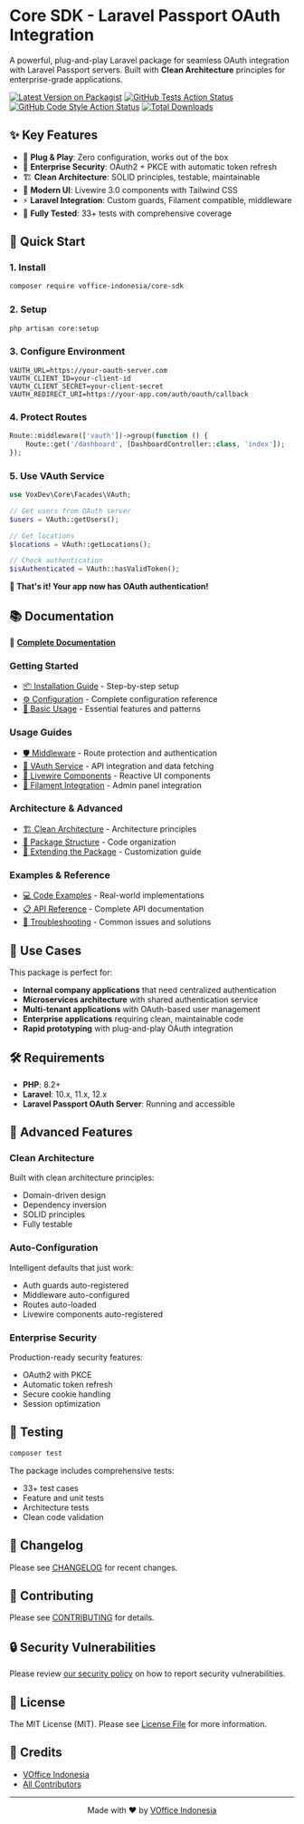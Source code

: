 # Core SDK - Laravel Passport OAuth Integration

A powerful, plug-and-play Laravel package for seamless OAuth integration with Laravel Passport servers. Built with **Clean Architecture** principles for enterprise-grade applications.

[![Latest Version on Packagist](https://img.shields.io/packagist/v/voffice-indonesia/core-sdk.svg?style=flat-square)](https://packagist.org/packages/voffice-indonesia/core-sdk)
[![GitHub Tests Action Status](https://img.shields.io/github/actions/workflow/status/voffice-indonesia/core-sdk/run-tests.yml?branch=main&label=tests&style=flat-square)](https://github.com/voffice-indonesia/core-sdk/actions?query=workflow%3Arun-tests+branch%3Amain)
[![GitHub Code Style Action Status](https://img.shields.io/github/actions/workflow/status/voffice-indonesia/core-sdk/fix-php-code-style-issues.yml?branch=main&label=code%20style&style=flat-square)](https://github.com/voffice-indonesia/core-sdk/actions?query=workflow%3A"Fix+PHP+code+style+issues"+branch%3Amain)
[![Total Downloads](https://img.shields.io/packagist/dt/voffice-indonesia/core-sdk.svg?style=flat-square)](https://packagist.org/packages/voffice-indonesia/core-sdk)

## ✨ Key Features

- 🚀 **Plug & Play**: Zero configuration, works out of the box
- 🔐 **Enterprise Security**: OAuth2 + PKCE with automatic token refresh
- 🏗️ **Clean Architecture**: SOLID principles, testable, maintainable
- 🎨 **Modern UI**: Livewire 3.0 components with Tailwind CSS
- ⚡ **Laravel Integration**: Custom guards, Filament compatible, middleware
- 🧪 **Fully Tested**: 33+ tests with comprehensive coverage

## 🚀 Quick Start

### 1. Install

```bash
composer require voffice-indonesia/core-sdk
```

### 2. Setup

```bash
php artisan core:setup
```

### 3. Configure Environment

```env
VAUTH_URL=https://your-oauth-server.com
VAUTH_CLIENT_ID=your-client-id
VAUTH_CLIENT_SECRET=your-client-secret
VAUTH_REDIRECT_URI=https://your-app.com/auth/oauth/callback
```

### 4. Protect Routes

```php
Route::middleware(['vauth'])->group(function () {
    Route::get('/dashboard', [DashboardController::class, 'index']);
});
```

### 5. Use VAuth Service

```php
use VoxDev\Core\Facades\VAuth;

// Get users from OAuth server
$users = VAuth::getUsers();

// Get locations
$locations = VAuth::getLocations();

// Check authentication
$isAuthenticated = VAuth::hasValidToken();
```

**🎉 That's it! Your app now has OAuth authentication!**

## 📚 Documentation

📖 **[Complete Documentation](docs/README.md)**

### Getting Started
- [📦 Installation Guide](docs/installation.md) - Step-by-step setup
- [⚙️ Configuration](docs/configuration.md) - Complete configuration reference
- [🚀 Basic Usage](docs/usage/basic-usage.md) - Essential features and patterns

### Usage Guides
- [🛡️ Middleware](docs/usage/middleware.md) - Route protection and authentication
- [📡 VAuth Service](docs/usage/vauth-service.md) - API integration and data fetching
- [🎨 Livewire Components](docs/usage/livewire-components.md) - Reactive UI components
- [🔧 Filament Integration](docs/usage/filament-integration.md) - Admin panel integration

### Architecture & Advanced
- [🏗️ Clean Architecture](docs/architecture/clean-architecture.md) - Architecture principles
- [📁 Package Structure](docs/architecture/structure.md) - Code organization
- [🔌 Extending the Package](docs/architecture/extending.md) - Customization guide

### Examples & Reference
- [💻 Code Examples](docs/examples/) - Real-world implementations
- [📋 API Reference](docs/api/) - Complete API documentation
- [🚨 Troubleshooting](docs/troubleshooting.md) - Common issues and solutions

## 🎯 Use Cases

This package is perfect for:

- **Internal company applications** that need centralized authentication
- **Microservices architecture** with shared authentication service
- **Multi-tenant applications** with OAuth-based user management
- **Enterprise applications** requiring clean, maintainable code
- **Rapid prototyping** with plug-and-play OAuth integration

## 🛠️ Requirements

- **PHP**: 8.2+
- **Laravel**: 10.x, 11.x, 12.x
- **Laravel Passport OAuth Server**: Running and accessible

## 🔧 Advanced Features

### Clean Architecture

Built with clean architecture principles:
- Domain-driven design
- Dependency inversion
- SOLID principles
- Fully testable

### Auto-Configuration

Intelligent defaults that just work:
- Auth guards auto-registered
- Middleware auto-configured
- Routes auto-loaded
- Livewire components auto-registered

### Enterprise Security

Production-ready security features:
- OAuth2 with PKCE
- Automatic token refresh
- Secure cookie handling
- Session optimization

## 🧪 Testing

```bash
composer test
```

The package includes comprehensive tests:
- 33+ test cases
- Feature and unit tests
- Architecture tests
- Clean code validation

## 🔄 Changelog

Please see [CHANGELOG](CHANGELOG.md) for recent changes.

## 🤝 Contributing

Please see [CONTRIBUTING](.github/CONTRIBUTING.md) for details.

## 🔒 Security Vulnerabilities

Please review [our security policy](../../security/policy) on how to report security vulnerabilities.

## 📄 License

The MIT License (MIT). Please see [License File](LICENSE.md) for more information.

## 🙏 Credits

- [VOffice Indonesia](https://github.com/voffice-indonesia)
- [All Contributors](../../contributors)

---

<p align="center">
Made with ❤️ by <a href="https://github.com/voffice-indonesia">VOffice Indonesia</a>
</p>
